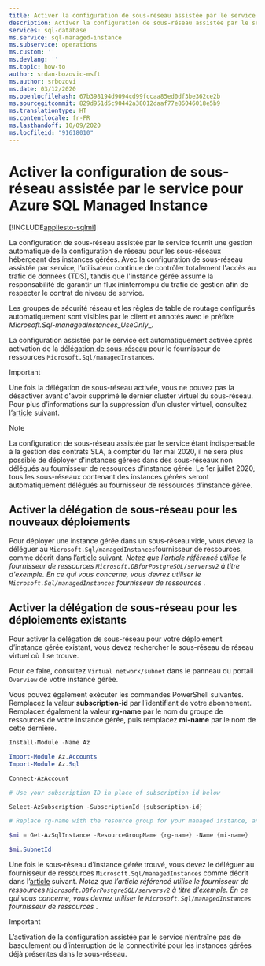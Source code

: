 ```yaml
---
title: Activer la configuration de sous-réseau assistée par le service pour Azure SQL Managed Instance
description: Activer la configuration de sous-réseau assistée par le service pour Azure SQL Managed Instance
services: sql-database
ms.service: sql-managed-instance
ms.subservice: operations
ms.custom: ''
ms.devlang: ''
ms.topic: how-to
author: srdan-bozovic-msft
ms.author: srbozovi
ms.date: 03/12/2020
ms.openlocfilehash: 67b398194d9094cd99fccaa85ed0df3be362ce2b
ms.sourcegitcommit: 829d951d5c90442a38012daaf77e86046018e5b9
ms.translationtype: HT
ms.contentlocale: fr-FR
ms.lasthandoff: 10/09/2020
ms.locfileid: "91618010"
---
```

# <a name="enabling-service-aided-subnet-configuration-for-azure-sql-managed-instance"></a>Activer la configuration de sous-réseau assistée par le service pour Azure SQL Managed Instance
[!INCLUDE[appliesto-sqlmi](../includes/appliesto-sqlmi.md)]

La configuration de sous-réseau assistée par le service fournit une gestion automatique de la configuration de réseau pour les sous-réseaux hébergeant des instances gérées. Avec la configuration de sous-réseau assistée par service, l’utilisateur continue de contrôler totalement l'accès au trafic de données (TDS), tandis que l'instance gérée assume la responsabilité de garantir un flux ininterrompu du trafic de gestion afin de respecter le contrat de niveau de service.

Les groupes de sécurité réseau et les règles de table de routage configurés automatiquement sont visibles par le client et annotés avec le préfixe _Microsoft.Sql-managedInstances_UseOnly__.

La configuration assistée par le service est automatiquement activée après activation de la [délégation de sous-réseau](../../virtual-network/subnet-delegation-overview.md) pour le fournisseur de ressources `Microsoft.Sql/managedInstances`.

> [!IMPORTANT] 
> Une fois la délégation de sous-réseau activée, vous ne pouvez pas la désactiver avant d'avoir supprimé le dernier cluster virtuel du sous-réseau. Pour plus d’informations sur la suppression d’un cluster virtuel, consultez l’[article](virtual-cluster-delete.md#delete-a-virtual-cluster-from-the-azure-portal) suivant.

> [!NOTE] 
> La configuration de sous-réseau assistée par le service étant indispensable à la gestion des contrats SLA, à compter du 1er mai 2020, il ne sera plus possible de déployer d'instances gérées dans des sous-réseaux non délégués au fournisseur de ressources d'instance gérée. Le 1er juillet 2020, tous les sous-réseaux contenant des instances gérées seront automatiquement délégués au fournisseur de ressources d’instance gérée. 

## <a name="enabling-subnet-delegation-for-new-deployments"></a>Activer la délégation de sous-réseau pour les nouveaux déploiements
Pour déployer une instance gérée dans un sous-réseau vide, vous devez la déléguer au `Microsoft.Sql/managedInstances`fournisseur de ressources, comme décrit dans l’[article](../../virtual-network/manage-subnet-delegation.md) suivant. _Notez que l’article référencé utilise le fournisseur de ressources `Microsoft.DBforPostgreSQL/serversv2` à titre d'exemple. En ce qui vous concerne, vous devrez utiliser le `Microsoft.Sql/managedInstances` fournisseur de ressources_ .

## <a name="enabling-subnet-delegation-for-existing-deployments"></a>Activer la délégation de sous-réseau pour les déploiements existants

Pour activer la délégation de sous-réseau pour votre déploiement d’instance gérée existant, vous devez rechercher le sous-réseau de réseau virtuel où il se trouve. 

Pour ce faire, consultez `Virtual network/subnet` dans le panneau du portail `Overview` de votre instance gérée.

Vous pouvez également exécuter les commandes PowerShell suivantes. Remplacez la valeur **subscription-id** par l’identifiant de votre abonnement. Remplacez également la valeur **rg-name** par le nom du groupe de ressources de votre instance gérée, puis remplacez **mi-name** par le nom de cette dernière.

```powershell
Install-Module -Name Az

Import-Module Az.Accounts
Import-Module Az.Sql

Connect-AzAccount

# Use your subscription ID in place of subscription-id below

Select-AzSubscription -SubscriptionId {subscription-id}

# Replace rg-name with the resource group for your managed instance, and replace mi-name with the name of your managed instance

$mi = Get-AzSqlInstance -ResourceGroupName {rg-name} -Name {mi-name}

$mi.SubnetId
```

Une fois le sous-réseau d’instance gérée trouvé, vous devez le déléguer au fournisseur de ressources `Microsoft.Sql/managedInstances` comme décrit dans l’[article](../../virtual-network/manage-subnet-delegation.md) suivant. _Notez que l’article référencé utilise le fournisseur de ressources `Microsoft.DBforPostgreSQL/serversv2` à titre d'exemple. En ce qui vous concerne, vous devrez utiliser le `Microsoft.Sql/managedInstances` fournisseur de ressources_ .


> [!IMPORTANT]
> L’activation de la configuration assistée par le service n’entraîne pas de basculement ou d’interruption de la connectivité pour les instances gérées déjà présentes dans le sous-réseau.
